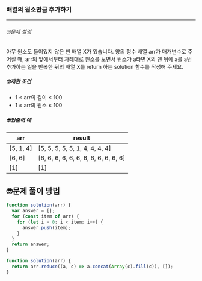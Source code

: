### 배열의 원소만큼 추가하기

---

###### 🤓문제 설명

아무 원소도 들어있지 않은 빈 배열 X가 있습니다. 양의 정수 배열 arr가 매개변수로 주어질 때, arr의 앞에서부터 차례대로 원소를 보면서 원소가 a라면 X의 맨 뒤에 a를 a번 추가하는 일을 반복한 뒤의 배열 X를 return 하는 solution 함수를 작성해 주세요.

##### 🤓제한 조건

- 1 ≤ arr의 길이 ≤ 100
- 1 ≤ arr의 원소 ≤ 100

##### 🤓입출력 예

| arr       | result                               |
| --------- | ------------------------------------ |
| [5, 1, 4] | [5, 5, 5, 5, 5, 1, 4, 4, 4, 4]       |
| [6, 6]    | [6, 6, 6, 6, 6, 6, 6, 6, 6, 6, 6, 6] |
| [1]       | [1]                                  |

## 🤓문제 풀이 방법

```javascript
function solution(arr) {
  var answer = [];
  for (const item of arr) {
    for (let i = 0; i < item; i++) {
      answer.push(item);
    }
  }
  return answer;
}
```

```javascript
function solution(arr) {
  return arr.reduce((a, c) => a.concat(Array(c).fill(c)), []);
}
```
